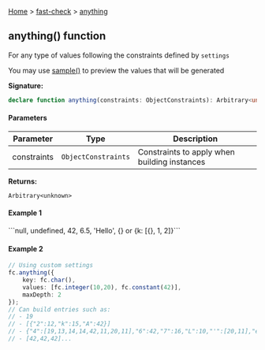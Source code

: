 [Home](/) &gt; [fast-check](../fast-check.md) &gt; [anything](anything_2.md)

## anything() function

For any type of values following the constraints defined by `settings`

You may use [sample()](sample_1.md) to preview the values that will be generated

<b>Signature:</b>

```typescript
declare function anything(constraints: ObjectConstraints): Arbitrary<unknown>;
```

#### Parameters

|  Parameter | Type | Description |
|  --- | --- | --- |
|  constraints | <code>ObjectConstraints</code> | Constraints to apply when building instances |

<b>Returns:</b>

`Arbitrary<unknown>`

#### Example 1

\`\`\`<!-- -->null, undefined, 42, 6.5, 'Hello', {<!-- -->} or {<!-- -->k: \[{<!-- -->}<!-- -->, 1, 2\]<!-- -->}<!-- -->\`\`\`

#### Example 2


```typescript
// Using custom settings
fc.anything({
    key: fc.char(),
    values: [fc.integer(10,20), fc.constant(42)],
    maxDepth: 2
});
// Can build entries such as:
// - 19
// - [{"2":12,"k":15,"A":42}]
// - {"4":[19,13,14,14,42,11,20,11],"6":42,"7":16,"L":10,"'":[20,11],"e":[42,20,42,14,13,17]}
// - [42,42,42]...

```

